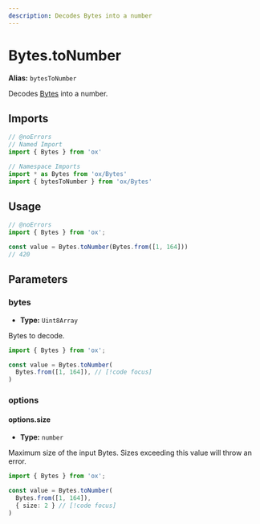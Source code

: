 ```yaml
---
description: Decodes Bytes into a number
---
```


# Bytes.toNumber

**Alias:** `bytesToNumber`

Decodes [Bytes](/api/bytes) into a number.

## Imports

```ts twoslash
// @noErrors
// Named Import 
import { Bytes } from 'ox'

// Namespace Imports
import * as Bytes from 'ox/Bytes'
import { bytesToNumber } from 'ox/Bytes'
```

## Usage

```ts twoslash
// @noErrors
import { Bytes } from 'ox';

const value = Bytes.toNumber(Bytes.from([1, 164]))
// 420
```

## Parameters

### bytes

- **Type:** `Uint8Array`

Bytes to decode.

```ts twoslash
import { Bytes } from 'ox';

const value = Bytes.toNumber(
  Bytes.from([1, 164]), // [!code focus]
)
```

### options

#### options.size

- **Type:** `number`

Maximum size of the input Bytes. Sizes exceeding this value will throw an error.

```ts twoslash
import { Bytes } from 'ox';

const value = Bytes.toNumber(
  Bytes.from([1, 164]), 
  { size: 2 } // [!code focus]
)
```
